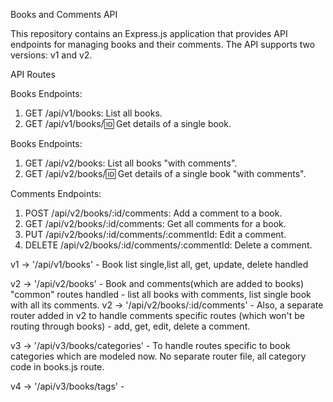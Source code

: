 Books and Comments API

This repository contains an Express.js application that provides API endpoints for managing books and their comments. The API supports two versions: v1 and v2.

API Routes

<!-- Version 1 (v1) -->

Books Endpoints:

1. GET /api/v1/books: List all books.
2. GET /api/v1/books/:id: Get details of a single book.

<!-- Version 2 (v2) -->

Books Endpoints:

1. GET /api/v2/books: List all books "with comments".
2. GET /api/v2/books/:id: Get details of a single book "with comments".

Comments Endpoints:

1. POST /api/v2/books/:id/comments: Add a comment to a book.
2. GET /api/v2/books/:id/comments: Get all comments for a book.
3. PUT /api/v2/books/:id/comments/:commentId: Edit a comment.
4. DELETE /api/v2/books/:id/comments/:commentId: Delete a comment.

<!-- Clarify (Versioning in this Express API server -> api-bookstore) -->

v1 -> '/api/v1/books' - Book list single,list all, get, update, delete handled

v2 -> '/api/v2/books' - Book and comments(which are added to books) "common" routes handled - list all books with comments, list single book with all its comments.
v2 -> '/api/v2/books/:id/comments' - Also, a separate router added in v2 to handle comments specific routes (which won't be routing through books) - add, get, edit, delete a comment.

v3 -> '/api/v3/books/categories' - To handle routes specific to book categories which are modeled now. No separate router file, all category code in books.js route.

v4 -> '/api/v3/books/tags' -
